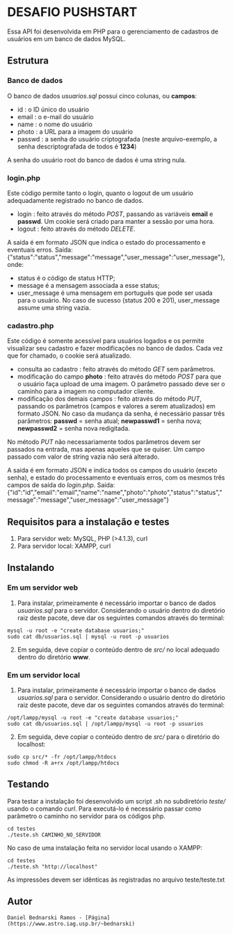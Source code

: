 # DESAFIO PUSHSTART

Essa API foi desenvolvida em PHP para o gerenciamento de cadastros de usuários em um banco de dados MySQL.

## Estrutura

### Banco de dados

O banco de dados *usuarios.sql* possui cinco colunas, ou **campos**:

* id : o ID único do usuário
* email : o e-mail do usuário
* name : o nome do usuário
* photo : a URL para a imagem do usuário
* passwd : a senha do usuário criptografada (neste arquivo-exemplo, a senha descriptografada de todos é **1234**)

A senha do usuário root do banco de dados é uma string nula.


### login.php

Este código permite tanto o login, quanto o logout de um usuário adequadamente registrado no banco de dados.

* login : feito através do método *POST*, passando as variáveis **email** e **passwd**. Um cookie será criado para manter a sessão por uma hora.
* logout : feito através do método *DELETE*.

A saída é em formato JSON que indica o estado do processamento e eventuais erros.
Saída: {"status":"status","message":"message","user_message":"user_message"}, onde:

* status é o código de status HTTP;
* message é a mensagem associada a esse status;
* user_message é uma mensagem em português que pode ser usada para o usuário. No caso de sucesso (status 200 e 201), user_message assume uma string vazia.


### cadastro.php

Este código é somente acessível para usuários logados e os permite visualizar seu cadastro e fazer modificações no banco de dados. Cada vez que for chamado, o cookie será atualizado.

* consulta ao cadastro : feito através do método *GET* sem parâmetros.
* modificação do campo **photo** : feito através do método *POST* para que o usuário faça upload de uma imagem. O parâmetro passado deve ser o caminho para a imagem no computador cliente.
* modificação dos demais campos : feito através do método *PUT*, passando os parâmetros (campos e valores a serem atualizados) em formato JSON. No caso da mudança da senha, é necessário passar três parâmetros: **passwd** = senha atual; **newpasswd1** = senha nova; **newpasswd2** = senha nova redigitada.

No método *PUT* não necessariamente todos parâmetros devem ser passados na entrada, mas apenas aqueles que se quiser. Um campo passado com valor de string vazia não será alterado.

A saída é em formato JSON e indica todos os campos do usuário (exceto senha), e estado do processamento e eventuais erros, com os mesmos três campos de saída do *login.php*.
Saída: {"id":"id","email":"email","name":"name","photo":"photo","status":"status","message":"message","user_message":"user_message"}



## Requisitos para a instalação e testes

1. Para servidor web: MySQL, PHP (>4.1.3), curl
2. Para servidor local: XAMPP, curl



## Instalando

### Em um servidor web

1. Para instalar, primeiramente é necessário importar o banco de dados *usuarios.sql* para o servidor. Considerando o usuário dentro do diretório raiz deste pacote, deve dar os seguintes comandos através do terminal:

```
mysql -u root -e "create database usuarios;"
sudo cat db/usuarios.sql | mysql -u root -p usuarios
```

2. Em seguida, deve copiar o conteúdo dentro de *src/* no local adequado dentro do diretório **www**. 


### Em um servidor local

1. Para instalar, primeiramente é necessário importar o banco de dados *usuarios.sql* para o servidor. Considerando o usuário dentro do diretório raiz deste pacote, deve dar os seguintes comandos através do terminal:

```
/opt/lampp/mysql -u root -e "create database usuarios;"
sudo cat db/usuarios.sql | /opt/lampp/mysql -u root -p usuarios
```

2. Em seguida, deve copiar o conteúdo dentro de *src/* para o diretório do localhost:

```
sudo cp src/* -fr /opt/lampp/htdocs
sudo chmod -R a+rx /opt/lampp/htdocs
``` 


## Testando

Para testar a instalação foi desenvolvido um script .sh no subdiretório *teste/* usando o comando *curl*. Para executá-lo é necessário passar como parâmetro o caminho no servidor para os códigos php.

```
cd testes
./teste.sh CAMINHO_NO_SERVIDOR
``` 

No caso de uma instalação feita no servidor local usando o XAMPP:

```
cd testes
./teste.sh "http://localhost"
``` 

As impressões devem ser idênticas às registradas no arquivo teste/teste.txt



## Autor

    Daniel Bednarski Ramos - [Página](https://www.astro.iag.usp.br/~bednarski)


